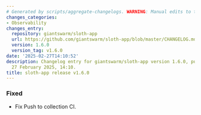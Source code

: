 ```yaml
---
# Generated by scripts/aggregate-changelogs. WARNING: Manual edits to this files will be overwritten.
changes_categories:
- Observability
changes_entry:
  repository: giantswarm/sloth-app
  url: https://github.com/giantswarm/sloth-app/blob/master/CHANGELOG.md#160---2025-02-27
  version: 1.6.0
  version_tag: v1.6.0
date: '2025-02-27T14:10:52'
description: Changelog entry for giantswarm/sloth-app version 1.6.0, published on
  27 February 2025, 14:10.
title: sloth-app release v1.6.0
---
```


### Fixed
- Fix Push to collection CI.
